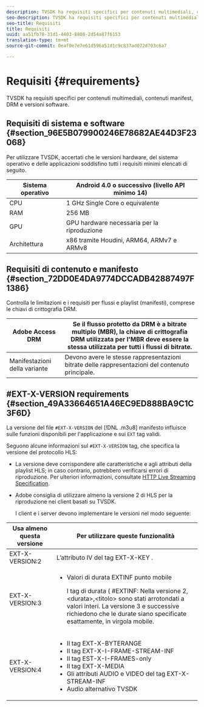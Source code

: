 ```yaml
---
description: TVSDK ha requisiti specifici per contenuti multimediali, contenuti manifest, DRM e versioni software.
seo-description: TVSDK ha requisiti specifici per contenuti multimediali, contenuti manifest, DRM e versioni software.
seo-title: Requisiti
title: Requisiti
uuid: aa51fb78-31d1-4403-8808-2d54a87f6153
translation-type: tm+mt
source-git-commit: 0eaf0e7e7e61d596a51d1c9c837ad072d703c6a7

---
```



# Requisiti {#requirements}

TVSDK ha requisiti specifici per contenuti multimediali, contenuti manifest, DRM e versioni software.

## Requisiti di sistema e software {#section_96E5B079900246E78682AE44D3F23068}

Per utilizzare TVSDK, accertati che le versioni hardware, del sistema operativo e delle applicazioni soddisfino tutti i requisiti minimi elencati di seguito.

| Sistema operativo | Android 4.0 o successivo (livello API minimo 14) |
|---|---|
| CPU | 1 GHz Single Core o equivalente |
| RAM | 256 MB |
| GPU | GPU hardware necessaria per la riproduzione |
| Architettura | x86 tramite Houdini, ARM64, ARMv7 e ARMv8 |

## Requisiti di contenuto e manifesto {#section_72DD0E4DA9774DCCADB42887497F1386}

Controlla le limitazioni e i requisiti per flussi e playlist (manifesti), comprese le chiavi di crittografia DRM.

| Adobe Access DRM | Se il flusso protetto da DRM è a bitrate multiplo (MBR), la chiave di crittografia DRM utilizzata per l&#39;MBR deve essere la stessa utilizzata per tutti i flussi di bitrate. |
|---|---|
| Manifestazioni della variante | Devono avere le stesse rappresentazioni bitrate delle rappresentazioni del contenuto principale. |

## #EXT-X-VERSION requirements {#section_49A33664651A46EC9ED888BA9C1C3F6D}

La versione del file `#EXT-X-VERSION` del [!DNL .m3u8] manifesto influisce sulle funzioni disponibili per l&#39;applicazione e sui `EXT` tag validi.

Seguono alcune informazioni sul `#EXT-X-VERSION` tag, che specifica la versione del protocollo HLS:

* La versione deve corrispondere alle caratteristiche e agli attributi della playlist HLS; in caso contrario, potrebbero verificarsi errori di riproduzione. Per ulteriori informazioni, consultate [HTTP Live Streaming Specification](https://datatracker.ietf.org/doc/draft-pantos-http-live-streaming/?include_text=1).
* Adobe consiglia di utilizzare almeno la versione 2 di HLS per la riproduzione nei client basati su TVSDK.

   I client e i server devono implementare le versioni nel modo seguente:

<table frame="all" colsep="1" rowsep="1" id="table_62EB98EDD9DE49EC84CB1C7D59BC40E6"> 
 <thead> 
  <tr rowsep="1"> 
   <th colname="1" class="entry"> Usa almeno questa versione </th> 
   <th colname="2" class="entry"> Per utilizzare queste funzionalità </th> 
  </tr> 
 </thead>
 <tbody> 
  <tr rowsep="1"> 
   <td colname="1"> <span class="codeph"> EXT-X-VERSION:2 </span> </td> 
   <td colname="2"> L’attributo IV del <span class="codeph"> tag EXT-X-KEY </span> . </td> 
  </tr> 
  <tr rowsep="1"> 
   <td colname="1"> <span class="codeph"> EXT-X-VERSION:3 </span> </td> 
   <td colname="2"> 
    <ul id="ul_C9500D3F934848639C204BF248F139FF"> 
     <li id="li_535A7E3FABCB46FE872A7EA5DE2A1784">Valori di durata <span class="codeph"> EXTINF punto mobile </span> <p>I tag di durata ( <span class="codeph"> #EXTINF: Nella versione 2, </span>&lt;durata&gt;,&lt;titolo&gt; sono stati arrotondati a valori interi. La versione 3 e successive richiedono che le durate siano specificate esattamente, in virgola mobile. </p> </li> 
    </ul> </td> 
  </tr> 
  <tr rowsep="0"> 
   <td colname="1"> <span class="codeph"> EXT-X-VERSION:4 </span> </td> 
   <td colname="2"> 
    <ul id="ul_3355A6CBBE2141DDB92660BB4B604D70"> 
     <li id="li_5E73D41AF6DC4CEE88D6C029FFCFC350">Il tag <span class="codeph"> EXT-X-BYTERANGE </span> </li> 
     <li id="li_BF5141F516F749E5890860D487EB5287">Il tag <span class="codeph"> EXT-X-I-FRAME-STREAM-INF </span> </li> 
     <li id="li_E0D399A13812499B94107CDE62998EE9">Il tag <span class="codeph"> EST-X-I-FRAMES-only </span> </li> 
     <li id="li_A7783AFF99854EFBBAECD2967E4CBF2B">Il tag <span class="codeph"> EXT-X-MEDIA </span> </li> 
     <li id="li_15AE652F33C1454AA90DDC65E7D6C2FD">Gli <span class="codeph"> attributi AUDIO </span> e <span class="codeph"> VIDEO </span> del tag <span class="codeph"> EXT-X-STREAM-INF </span> </li> 
     <li id="li_DB2A7847D5884F6E91FD9E78101FBCA5">Audio alternativo TVSDK </li> 
    </ul> </td> 
  </tr> 
 </tbody> 
</table>